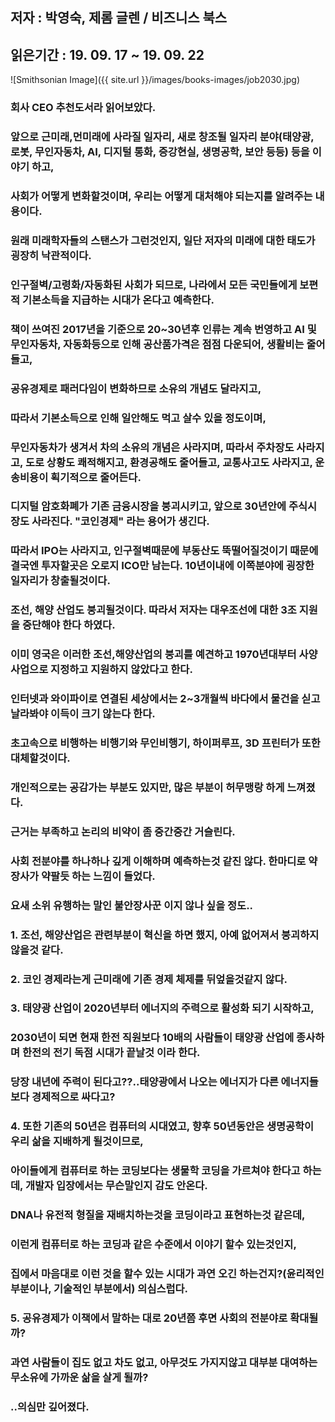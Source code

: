 ## 저자 : 박영숙, 제롬 글렌 / 비즈니스 북스

## 읽은기간 : 19. 09. 17 ~ 19. 09. 22

![Smithsonian Image]({{ site.url }}/images/books-images/job2030.jpg)

### 회사 CEO 추천도서라 읽어보았다.

### 앞으로 근미래,먼미래에 사라질 일자리, 새로 창조될 일자리 분야(태양광, 로봇, 무인자동차, AI, 디지털 통화, 증강현실, 생명공학,  보안 등등) 등을 이야기 하고,

### 사회가 어떻게 변화할것이며, 우리는 어떻게 대처해야 되는지를 알려주는 내용이다.

### 원래 미래학자들의 스탠스가 그런것인지, 일단 저자의 미래에 대한 태도가 굉장히 낙관적이다.

### 인구절벽/고령화/자동화된 사회가 되므로, 나라에서 모든 국민들에게 보편적 기본소득을 지급하는 시대가 온다고 예측한다.

### 책이 쓰여진 2017년을 기준으로 20~30년후 인류는 계속 번영하고 AI 및 무인자동차, 자동화등으로 인해 공산품가격은 점점 다운되어, 생활비는 줄어들고,

### 공유경제로 패러다임이 변화하므로 소유의 개념도 달라지고,

### 따라서 기본소득으로 인해 일안해도 먹고 살수 있을 정도이며,

### 무인자동차가 생겨서 차의 소유의 개념은 사라지며, 따라서 주차장도 사라지고, 도로 상황도 쾌적해지고, 환경공해도 줄어들고, 교통사고도 사라지고, 운송비용이 획기적으로 줄어든다.

### 디지털 암호화폐가 기존 금융시장을 붕괴시키고, 앞으로 30년안에 주식시장도 사라진다. "코인경제" 라는 용어가 생긴다.

### 따라서 IPO는 사라지고, 인구절벽때문에 부동산도 뚝떨어질것이기 때문에 결국엔 투자할곳은 오로지 ICO만 남는다. 10년이내에 이쪽분야에 굉장한 일자리가 창출될것이다.

### 조선, 해양 산업도 붕괴될것이다. 따라서 저자는 대우조선에 대한 3조 지원을 중단해야 한다 하였다.

### 이미 영국은 이러한 조선,해양산업의 붕괴를 예견하고 1970년대부터 사양사업으로 지정하고 지원하지 않았다고 한다.

### 인터넷과 와이파이로 연결된 세상에서는 2~3개월씩 바다에서 물건을 싣고 날라봐야 이득이 크기 않는다 한다.

### 초고속으로 비행하는 비행기와 무인비행기, 하이퍼루프, 3D 프린터가 또한 대체할것이다.

### 개인적으로는 공감가는 부분도 있지만, 많은 부분이 허무맹랑 하게 느껴졌다.

### 근거는 부족하고 논리의 비약이 좀 중간중간 거슬린다.

### 사회 전분야를 하나하나 깊게 이해하며 예측하는것 같진 않다. 한마디로 약장사가 약팔듯 하는 느낌이 들었다.

### 요새 소위 유행하는 말인 불안장사꾼 이지 않나 싶을 정도..

### 1. 조선, 해양산업은 관련부분이 혁신을 하면 했지, 아예 없어져서 붕괴하지 않을것 같다.

### 2. 코인 경제라는게 근미래에 기존 경제 체제를 뒤엎을것같지 않다.

### 3. 태양광 산업이 2020년부터 에너지의 주력으로 활성화 되기 시작하고,

### 2030년이 되면 현재 한전 직원보다 10배의 사람들이 태양광 산업에 종사하며 한전의 전기 독점 시대가 끝날것 이라 한다.

### 당장 내년에 주력이 된다고??..태양광에서 나오는 에너지가 다른 에너지들보다 경제적으로 싸다고?

### 4. 또한 기존의 50년은 컴퓨터의 시대였고, 향후 50년동안은 생명공학이 우리 삶을 지배하게 될것이므로,

### 아이들에게 컴퓨터로 하는 코딩보다는 생물학 코딩을 가르쳐야 한다고 하는데, 개발자 입장에서는 무슨말인지 감도 안온다.

### DNA나 유전적 형질을 재배치하는것을 코딩이라고 표현하는것 같은데,

### 이런게 컴퓨터로 하는 코딩과 같은 수준에서 이야기 할수 있는것인지,

### 집에서 마음대로 이런 것을 할수 있는 시대가 과연 오긴 하는건지?(윤리적인 부분이나, 기술적인 부분에서) 의심스럽다.

### 5. 공유경제가 이책에서 말하는 대로 20년쯤 후면 사회의 전분야로 확대될까?

### 과연 사람들이 집도 없고 차도 없고, 아무것도 가지지않고 대부분 대여하는 무소유에 가까운 삶을 살게 될까?

### ..의심만 깊어졌다.